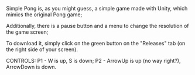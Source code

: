 Simple Pong is, as you might guess, a simple game made with Unity, which mimics the original Pong game;

Additionally, there is a pause button and a menu to change the resolution of the game screen;

To download it, simply click on the green button on the "Releases" tab (on the right side of your screen).

CONTROLS:
P1 - W is up, S is down;
P2 - ArrowUp is up (no way right?), ArrowDown is down.

